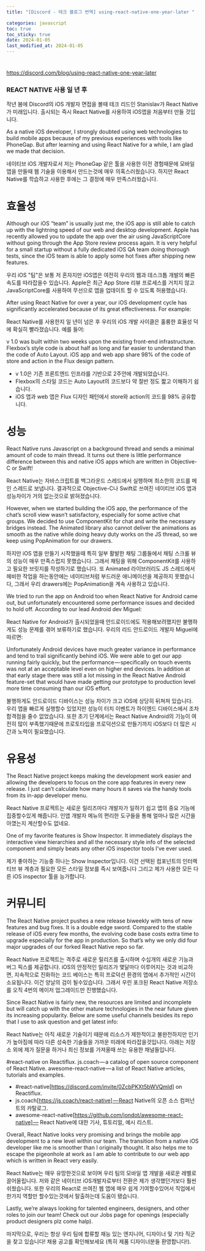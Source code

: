 ```yaml
---
title: "[Discord - 테크 블로그 번역] using-react-native-one-year-later "

categories: javascript
toc: true
toc_sticky: true
date: 2024-01-05
last_modified_at: 2024-01-05
---
```


#

https://discord.com/blog/using-react-native-one-year-later

### REACT NATIVE 사용 일 년 후

작년 봄에 Discord의 iOS 개발자 면접을 볼때 테크 리드인 Stanislav가 React Native가 미래입니다. 출시되는 즉시 React Native를 사용하여 iOS앱을 처음부터 만들 것입니다.

As a native iOS developer, I strongly doubted using web technologies to build mobile apps because of my previous experiences with tools like PhoneGap. But after learning and using React Native for a while, I am glad we made that decision.

네이티브 iOS 개발자로서 저는 PhoneGap 같은 툴을 사용한 이전 경험때문에 모바일 앱을 만들때 웹 기술을 이용해서 만드는것에 매우 의혹스러웠습니다. 하지만 React Native를 학습하고 사용한 후에는 그 결정에 매우 만족스러웠습니다.

# 효율성

Although our iOS “team” is usually just me, the iOS app is still able to catch up with the lightning speed of our web and desktop development. Apple has recently allowed you to update the app over the air using JavaScriptCore without going through the App Store review process again. It is very helpful for a small startup without a fully dedicated iOS QA team doing thorough tests, since the iOS team is able to apply some hot fixes after shipping new features.

우리 iOS "팀"은 보통 저 혼자지만 iOS앱은 여전히 우리의 웹과 데스크톱 개발의 빠른 속도를 따라잡을수 있습니다. Apple은 최근 App Store 리뷰 프로세스를 거치지 않고 JavaScriptCore를 사용하여 무선으로 앱을 업데이트 할 수 있도록 허용했습니다.

After using React Native for over a year, our iOS development cycle has significantly accelerated because of its great effectiveness. For example:

React Native를 사용한지 일 년이 넘은 후 우리의 iOS 개발 사이클은 훌륭한 효율성 덕에 확실히 빨라졌습니다. 예를 들어:

v 1.0 was built within two weeks upon the existing front-end infrastructure.
Flexbox’s style code is about half as long and far easier to understand than the code of Auto Layout.
iOS app and web app share 98% of the code of store and action in the Flux design pattern.

- v 1.0은 기존 프론트엔드 인프라를 기반으로 2주안에 개발되었습니다.
- Flexbox의 스타일 코드는 Auto Layout의 코드보다 약 절반 정도 짧고 이해하기 쉽습니다.
- iOS 앱과 web 앱은 Flux 디자인 패턴에서 store와 action의 코드를 98% 공유합니다.

# 성능

React Native runs Javascript on a background thread and sends a minimal amount of code to main thread. It turns out there is little performance difference between this and native iOS apps which are written in Objective-C or Swift!

React Native는 자바스크립트를 백그라운드 스레드에서 실행하며 최소한의 코드를 메인 스레드로 보냅니다. 결과적으로 Objective-C나 Swift로 쓰여진 네이티브 iOS 앱과 성능차이가 거의 없는것으로 밝혀졌습니다.

However, when we started building the iOS app, the performance of the chat’s scroll view wasn’t satisfactory, especially for some active chat groups. We decided to use ComponentKit for chat and write the necessary bridges instead. The Animated library also cannot deliver the animations as smooth as the native while doing heavy duty works on the JS thread, so we keep using PopAnimation for our drawers.

하지만 iOS 앱을 만들기 시작했을때 특히 일부 활발한 채팅 그룹들에서 채팅 스크롤 뷰의 성능이 매우 만족스럽지 못했습니다. 그래서 채팅을 위해 ComponentKit를 사용하고 필요한 브릿지를 작성하기로 했습니다. 또 Animated 라이브러리도 JS 스레드에서 헤비한 작업을 하는동안에는 네이티브처럼 부드러운 애니메이션을 제공하지 못했습니다, 그래서 우리 drawers에는 PopAnimation을 계속 사용하고 있습니다.

We tried to run the app on Android too when React Native for Android came out, but unfortunately encountered some performance issues and decided to hold off. According to our lead Android dev Miguel:

React Native for Android가 출시되었을때 안드로이드에도 적용해보려했지만 불행하게도 성능 문제를 겪어 보류하기로 했습니다. 우리의 리드 안드로이드 개발자 Miguel에 따르면:

Unfortunately Android devices have much greater variance in performance and tend to trail significantly behind iOS. We were able to get our app running fairly quickly, but the performance — specifically on touch events was not at an acceptable level even on higher end devices. In addition at that early stage there was still a lot missing in the React Native Android feature-set that would have made getting our prototype to production level more time consuming than our iOS effort.

불행하게도 안드로이드 디바이스는 성능 차이가 크고 iOS에 상당히 뒤쳐져 있습니다. 우리 앱을 빠르게 실행할수 있었지만 성능이 터치 이벤트가 하이엔드 디바이스에서 조차 합격점을 줄수 없었습니다. 또한 초기 단계에서는 React Native Android의 기능이 여전히 많이 부족했기때문에 프로토타입을 프로덕션으로 만들기까지 iOS보다 더 많은 시간과 노력이 필요했습니다.

# 유용성

The React Native project keeps making the development work easier and allowing the developers to focus on the core app features in every new release. I just can’t calculate how many hours it saves via the handy tools from its in-app developer menu.

React Native 프로젝트는 새로운 릴리즈마다 개발자가 일하기 쉽고 앱의 중요 기능에 집중할수있게 해줍니다. 인앱 개발자 메뉴의 편리한 도구들을 통해 얼마나 많은 시간을 아꼈는지 계산할수도 없네요.

One of my favorite features is Show Inspector. It immediately displays the interactive view hierarchies and all the necessary style info of the selected component and simply beats any other iOS inspector tools I’ve ever used.

제가 좋아하는 기능중 하나는 Show Inspector입니다. 이건 선택된 컴포넌트의 인터랙티브 뷰 계층과 필요한 모든 스타일 정보를 즉시 보여줍니다 그리고 제가 사용한 모든 다른 iOS inspector 툴을 능가합니다.

# 커뮤니티

The React Native project pushes a new release biweekly with tens of new features and bug fixes. It is a double edge sword. Compared to the stable release of iOS every few months, the evolving code base costs extra time to upgrade especially for the app in production. So that’s why we only did four major upgrades of our forked React Native repo so far.

React Native 프로젝트는 격주로 새로운 릴리즈를 출시하며 수십개의 새로운 기능과 버그 픽스를 제공합니다. iOS의 안정적인 릴리즈가 몇달마다 이루어지는 것과 비교하면, 지속적으로 진화하는 코드 베이스는 특히 프로덕션 환경의 앱에서 추가적인 시간이 소요됩니다. 이건 양날의 검이 될수있습니다. 그래서 우린 포크된 React Native 저장소를 오직 4번의 메이저 업그레이드만 진행했습니다.

Since React Native is fairly new, the resources are limited and incomplete but will catch up with the other mature technologies in the near future given its increasing popularity. Below are some useful channels besides its repo that I use to ask question and get latest info:

React Native는 아직 새로운 기술이기 때문에 리소스가 제한적이고 불완전하지만 인기가 높아짐에 따라 다른 성숙한 기술들을 가까운 미래에 따라잡을것입니다. 아래는 저장소 외에 제가 질문을 하거나 최신 정보를 가져올때 쓰는 유용한 채널들입니다.

#react-native on Reactiflux.
js.coach — a catalog of open source component of React Native.
awesome-react-native — a list of React Native articles, tutorials and examples.

- #react-native[https://discord.com/invite/0ZcbPKXt5bWVQmld] on Reactiflux.
- js.coach[https://js.coach/react-native] — React Native의 오픈 소스 컴퍼넌트의 카탈로그.
- awesome-react-native[https://github.com/jondot/awesome-react-native] — React Native에 대한 기사, 튜토리얼, 예시 리스트.

Overall, React Native looks very promising and brings the mobile app development to a new level within our team. The transition from a native iOS developer like me is smoother than I originally thought. It also helps me to escape the pigeonhole at work as I am able to contribute to our web app which is written in React very easily.

React Native는 매우 유망한것으로 보이며 우리 팀의 모바일 앱 개발을 새로운 레벨로 끌어올립니다. 저와 같은 네이티브 iOS개발자로부터 전환은 제가 생각했던거보다 훨씬 쉬웠습니다. 또한 우리의 React로 쓰여진 웹 앱에 매우 쉽게 기여할수있어서 직업에서 한가지 역할만 할수있는것에서 탈출하는데 도움이 됐습니다.

Lastly, we’re always looking for talented engineers, designers, and other roles to join our team! Check out our Jobs page for openings (especially product designers plz come halp).

마지막으로, 우리는 항상 우리 팀에 합류할 재능 있는 엔지니어, 디자이너 및 기타 직군을 찾고 있습니다! 채용 공고를 확인해보세요 (특히 제품 디자이너분들 환영합니다!).
